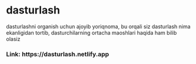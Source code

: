 # dasturlash
 
dasturlashni organish uchun ajoyib yoriqnoma, bu orqali siz dasturlash nima ekanligidan tortib, dasturchilarning ortacha maoshlari haqida ham bilib olasiz

<h3>Link: https://dasturlash.netlify.app </h3>
